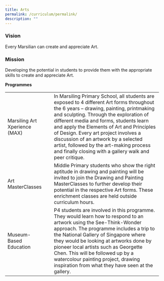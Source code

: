 ```yaml
---
title: Arts
permalink: /curriculum/permalink/
description: ""
---
```

### **Vision**

Every Marsilian can create and appreciate Art.

### **Mission**

Developing the potential in students to provide them with the appropriate skills to create and appreciate Art.

**Programmes**



|  | | |
| -------- | -------- | -------- |
| Marsiling Art Xperience (MAX)    |     | In Marsiling Primary School, all students are exposed to 4 different Art forms throughout the 6 years – drawing, painting, printmaking and sculpting. Through the exploration of different media and forms, students learn and apply the Elements of Art and Principles of Design. Every art project involves a discussion of an artwork by a selected artist, followed by the art-making process and finally closing with a gallery walk and peer critique.     |
| Art MasterClasses    |     | Middle Primary students who show the right aptitude in drawing and painting will be invited to join the Drawing and Painting MasterClasses to further develop their potential in the respective Art forms. These enrichment classes are held outside curriculum hours.     |
| Museum-Based Education   |     | P4 students are involved in this programme. They would learn how to respond to an artwork using the See-Think-Wonder approach. The programme includes a trip to the National Gallery of Singapore where they would be looking at artworks done by pioneer local artists such as Georgette Chen. This will be followed up by a watercolour painting project, drawing inspiration from what they have seen at the gallery.     |